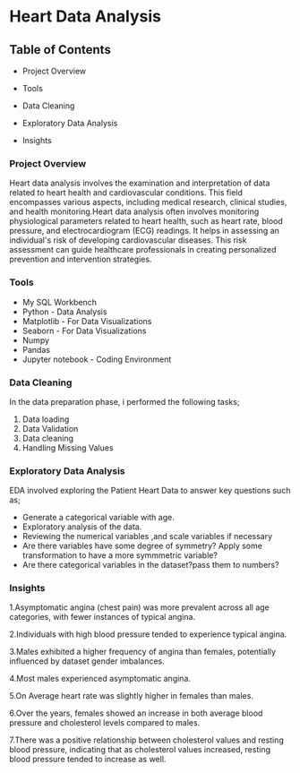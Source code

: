 # Heart Data Analysis

## Table of Contents
  - Project Overview

  - Tools

  - Data Cleaning
    
  - Exploratory Data Analysis

  - Insights

### Project Overview
Heart data analysis involves the examination and interpretation of data related to heart health and cardiovascular conditions. This field encompasses various aspects, including medical research, clinical studies, and health monitoring.Heart data analysis often involves monitoring physiological parameters related to heart health, such as heart rate, blood pressure, and electrocardiogram (ECG) readings. It helps in assessing an individual's risk of developing cardiovascular diseases. This risk assessment can guide healthcare professionals in creating personalized prevention and intervention strategies.

### Tools
 - My SQL Workbench
 - Python - Data Analysis
 - Matplotlib - For Data Visualizations
 - Seaborn - For Data Visualizations
 - Numpy
 - Pandas
 - Jupyter notebook - Coding Environment 

### Data Cleaning
In the data preparation phase, i performed the following tasks;

1. Data loading
2. Data Validation
3. Data cleaning
4. Handling Missing Values

### Exploratory Data Analysis
EDA involved exploring the Patient Heart Data to answer key questions such as;

 - Generate a categorical variable with age.
 - Exploratory analysis of the data.
 - Reviewing the numerical variables ,and scale variables if necessary
 - Are there variables have some degree of symmetry? Apply some transformation to have a more symmmetric variable?
 - Are there categorical variables in the dataset?pass them to numbers?
 
### Insights
1.Asymptomatic angina (chest pain) was more prevalent across all age categories, with fewer instances of typical angina.

2.Individuals with high blood pressure tended to experience typical angina.

3.Males exhibited a higher frequency of angina than females, potentially influenced by dataset gender imbalances.

4.Most males experienced asymptomatic angina.

5.On Average heart rate was slightly higher in females than males.

6.Over the years, females showed an increase in both average blood pressure and cholesterol levels compared to males.

7.There was a positive relationship between cholesterol values and resting blood pressure, indicating that as cholesterol values increased, resting blood pressure tended to increase as well.
